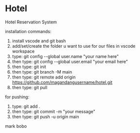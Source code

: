 # Hotel
Hotel Reservation System



installation commands:

1. install vscode and git bash
2. add/set/create the folder u want to use for our files in vscode workspace
3. type: git config --global user.name "your name here"
4. then type: git config --global user.email "your email here"
5. then type: git init
6. then type: git branch -M main
7. then type: git remote add origin https://github.com/magandangusername/hotel.git
8. then type: git pull

for pushing:

1. type: git add .
2. then type: git commit -m "your message"
3. then type: git push -u origin main

mark bobo